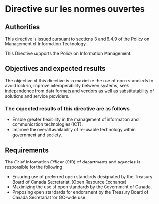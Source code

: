# Directive sur les normes ouvertes

## Authorities

This directive is issued pursuant to sections 3 and 6.4.9 of the Policy on Management of Information Technology.

This Directive supports the Policy on Information Management.

## Objectives and expected results

The objective of this directive is to maximize the use of open standards to avoid lock-in, improve interoperability between systems, seek independence from data formats and vendors as well as substitutability of solutions and service providers.

### The expected results of this directive are as follows

* Enable greater flexibility in the management of information and communication technologies (ICT).
* Improve the overall availability of re-usable technology within government and society.

## Requirements

The Chief Information Officer (CIO) of departments and agencies is responsible for the following

* Ensuring use of preferred open standards designated by the Treasury Board of Canada Secretariat. (Open Resource Exchange)
* Maximizing the use of open standards by the Government of Canada.
* Proposing open standards for endorsment by the Treasury Board of Canada Secretariat for GC-wide use.
